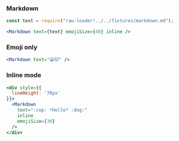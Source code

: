 ### Markdown

```jsx
const text = require("raw-loader!../../fixtures/markdown.md");

<Markdown text={text} emojiSize={40} inline />
```

### Emoji only

```jsx
<Markdown text="😀🐱" />
```

### Inline mode

```jsx
<div style={{
  lineHeight: '70px'
}}>
  <Markdown
    text=":cop: *Hello* :dog:"
    inline
    emojiSize={30}
  />
</div>
```
